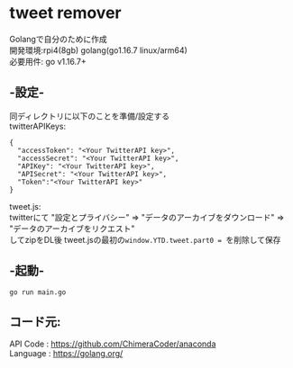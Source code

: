 # tweet remover
Golangで自分のために作成  
開発環境:rpi4(8gb) golang(go1.16.7 linux/arm64)  
必要用件: go v1.16.7+  

## -設定-  
同ディレクトリに以下のことを準備/設定する  
twitterAPIKeys:  
```
{
  "accessToken": "<Your TwitterAPI key>",
  "accessSecret": "<Your TwitterAPI key>",
  "APIKey": "<Your TwitterAPI key>",
  "APISecret": "<Your TwitterAPI key>",
  "Token":"<Your TwitterAPI key>"
}
```
tweet.js:  
twitterにて "設定とプライバシー" => "データのアーカイブをダウンロード" => "データのアーカイブをリクエスト"  
してzipをDL後 tweet.jsの最初の`window.YTD.tweet.part0 = `を削除して保存  

## -起動-  
```go run main.go```
## コード元:  
API Code   : https://github.com/ChimeraCoder/anaconda  
Language   : https://golang.org/  